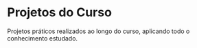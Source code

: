 # Projetos do Curso

Projetos práticos realizados ao longo do curso, aplicando todo o conhecimento estudado.